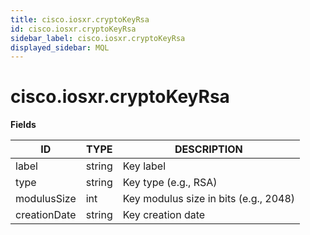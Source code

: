 ```yaml
---
title: cisco.iosxr.cryptoKeyRsa
id: cisco.iosxr.cryptoKeyRsa
sidebar_label: cisco.iosxr.cryptoKeyRsa
displayed_sidebar: MQL
---
```


# cisco.iosxr.cryptoKeyRsa

**Fields**

| ID           | TYPE   | DESCRIPTION                           |
| ------------ | ------ | ------------------------------------- |
| label        | string | Key label                             |
| type         | string | Key type (e.g., RSA)                  |
| modulusSize  | int    | Key modulus size in bits (e.g., 2048) |
| creationDate | string | Key creation date                     |
